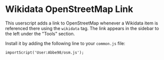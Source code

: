 # Wikidata OpenStreetMap Link

This userscript adds a link to OpenStreetMap whenever a Wikidata item is referenced there using the `wikidata` tag. The link appears in the sidebar to the left under the "Tools" section.

Install it by adding the following line to your `common.js` file:

```
importScript('User:Abbe98/osm.js');
```
